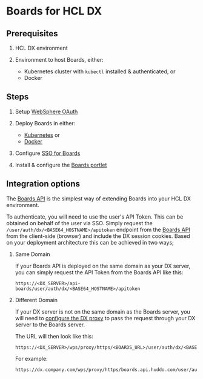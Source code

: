 # Boards for HCL DX

## Prerequisites

1.  HCL DX environment
1.  Environment to host Boards, either:

    -   Kubernetes cluster with `kubectl` installed & authenticated, or
    -   Docker

## Steps

1. Setup [WebSphere OAuth](./auth/websphere.md)

1. Deploy Boards in either:

    - [Kubernetes](../kubernetes/index.md) or
    - [Docker](../aio/index.md)

1. Configure [SSO for Boards](./auth/sso.md)

1. Install & configure the [Boards portlet](./portlet/index.md)

## Integration options

The [Boards API](./api/index.md) is the simplest way of extending Boards into your HCL DX environment.

To authenticate, you will need to use the user's API Token. This can be obtained on behalf of the user via SSO. Simply request the `/user/auth/dx/<BASE64_HOSTNAME>/apitoken` endpoint from the [Boards API](https://boards.api.huddo.com/#/default/GetAPITokenBySSO) from the client-side (browser) and include the DX session cookies. Based on your deployment architecture this can be achieved in two ways;

1.  Same Domain

    If your Boards API is deployed on the same domain as your DX server, you can simply request the API Token from the Boards API like this:

        https://<DX_SERVER>/api-boards/user/auth/dx/<BASE64_HOSTNAME>/apitoken

1.  Different Domain

    If your DX server is not on the same domain as the Boards server, you will need to [configure the DX proxy](./auth/proxy.md) to pass the request through your DX server to the Boards server.

    The URL will then look like this:

        https://<DX_SERVER>/wps/proxy/https/<BOARDS_URL>/user/auth/dx/<BASE64_HOSTNAME>/apitoken

    For example:

        https://dx.company.com/wps/proxy/https/boards.api.huddo.com/user/auth/dx/ZHguY29tcGFueS5jb20=/apitoken
